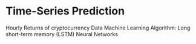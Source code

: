 # Time-Series Prediction 
Hourly Returns of cryptocurrency Data
Machine Learning Algorithm: Long short-term memory (LSTM) Neural Networks
